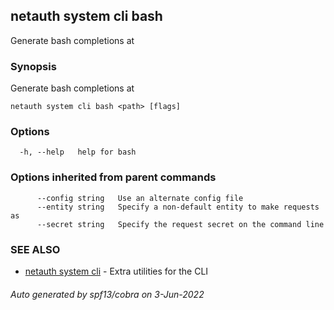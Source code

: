 ## netauth system cli bash

Generate bash completions at <path>

### Synopsis

Generate bash completions at <path>

```
netauth system cli bash <path> [flags]
```

### Options

```
  -h, --help   help for bash
```

### Options inherited from parent commands

```
      --config string   Use an alternate config file
      --entity string   Specify a non-default entity to make requests as
      --secret string   Specify the request secret on the command line
```

### SEE ALSO

* [netauth system cli](netauth_system_cli.md)	 - Extra utilities for the CLI

###### Auto generated by spf13/cobra on 3-Jun-2022
